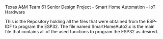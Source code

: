 Texas A&M Team 61 Senior Design Project - Smart Home Automation - IoT Hardware

This is the Repository holding all the files that were obtained from the ESP-IDF to program
the ESP32. The file named SmartHomeAuto2.c is the main file that contains all of the used 
functions to program the ESP32 as desired.